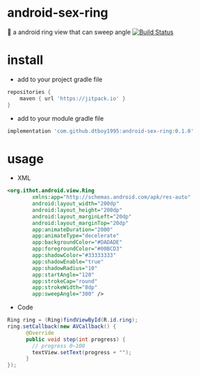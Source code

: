 # android-sex-ring
:ring:  a android ring view that can sweep angle [![Build Status](https://travis-ci.org/dtboy1995/android-sex-ring.svg?branch=master)](https://travis-ci.org/dtboy1995/android-sex-ring)

# install
- add to your project gradle file

```gradle
repositories {
    maven { url 'https://jitpack.io' }
}
```
- add to your module gradle file

```gradle
implementation 'com.github.dtboy1995:android-sex-ring:0.1.0'
```

# usage
- XML

```xml
<org.ithot.android.view.Ring
        xmlns:app="http://schemas.android.com/apk/res-auto"
        android:layout_width="200dp"
        android:layout_height="200dp"
        android:layout_marginLeft="20dp"
        android:layout_marginTop="20dp"
        app:animateDuration="2000"
        app:animateType="decelerate"
        app:backgroundColor="#DADADE"
        app:foregroundColor="#00BCD3"
        app:shadowColor="#33333333"
        app:shadowEnable="true"
        app:shadowRadius="10"
        app:startAngle="120"
        app:strokeCap="round"
        app:strokeWidth="8dp"
        app:sweepAngle="300" />
```
- Code

```java
Ring ring = (Ring)findViewById(R.id.ring);
ring.setCallback(new AVCallback() {
      @Override
      public void step(int progress) {
        // progress 0~100
        textView.setText(progress + "");
      }
});

```
